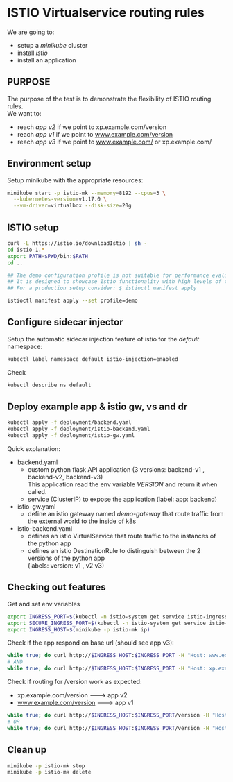 # ISTIO Virtualservice routing rules
We are going to:
 * setup a *minikube* cluster
 * install *istio* 
 * install an application 

## PURPOSE 
The purpose of the test is to demonstrate the flexibility of ISTIO routing rules.  
We want to:
 * reach *app v2* if we point to  xp.example.com/version 
 * reach *app v1* if we point to www.example.com/version
 * reach *app v3* if we point to www.example.com/ or xp.example.com/


## Environment setup
Setup minikube with the appropriate resources:
```bash
minikube start -p istio-mk --memory=8192 --cpus=3 \
  --kubernetes-version=v1.17.0 \
  --vm-driver=virtualbox --disk-size=20g
```

## ISTIO setup
```bash
curl -L https://istio.io/downloadIstio | sh -
cd istio-1.*
export PATH=$PWD/bin:$PATH
cd ..

## The demo configuration profile is not suitable for performance evaluation. 
## It is designed to showcase Istio functionality with high levels of tracing and access logging
## For a production setup consider: $ istioctl manifest apply

istioctl manifest apply --set profile=demo
```

## Configure sidecar injector 
Setup the automatic sidecar injection feature of istio for the *default* namespace:  
```bash
kubectl label namespace default istio-injection=enabled
```
Check
```bash
kubectl describe ns default
```

## Deploy example app & istio gw, vs and dr
```bash
kubectl apply -f deployment/backend.yaml
kubectl apply -f deployment/istio-backend.yaml
kubectl apply -f deployment/istio-gw.yaml
```
Quick explanation:  
* backend.yaml
  * custom python flask API application (3 versions: backend-v1 , backend-v2, backend-v3)  
    This application read the env variable *VERSION* and return it when called.
  * service (ClusterIP) to expose the application (label: app: backend)
* istio-gw.yaml
  * define an istio gateway named *demo-gateway* that route traffic from the external world to the inside of k8s
* istio-backend.yaml
  * defines an istio VirtualService that route traffic to the instances of the python app
  * defines an istio DestinationRule to distinguish between the 2 versions of the python app  
    (labels: version: v1 , v2 v3)

## Checking out features 
Get and set env variables
```bash
export INGRESS_PORT=$(kubectl -n istio-system get service istio-ingressgateway -o jsonpath='{.spec.ports[?(@.name=="http2")].nodePort}')
export SECURE_INGRESS_PORT=$(kubectl -n istio-system get service istio-ingressgateway -o jsonpath='{.spec.ports[?(@.name=="https")].nodePort}')
export INGRESS_HOST=$(minikube -p istio-mk ip)
```

Check if the app respond on base url (should see app v3):
```bash
while true; do curl http://$INGRESS_HOST:$INGRESS_PORT -H "Host: www.example.com"; sleep .2;done
# AND 
while true; do curl http://$INGRESS_HOST:$INGRESS_PORT -H "Host: xp.example.com"; sleep .2;done
```

Check if routing for /version work as expected:
 * xp.example.com/version  ---> app v2
 * www.example.com/version ---> app v1
```bash
while true; do curl http://$INGRESS_HOST:$INGRESS_PORT/version -H "Host: www.example.com"; sleep .2;done
# OR
while true; do curl http://$INGRESS_HOST:$INGRESS_PORT/version -H "Host: xp.example.com"; sleep .2;done
```

## Clean up
```bash
minikube -p istio-mk stop
minikube -p istio-mk delete
```

